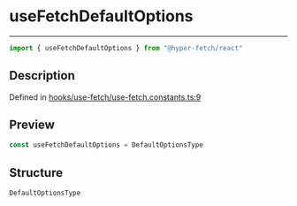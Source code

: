 

# useFetchDefaultOptions

<div class="api-docs__separator" data-reactroot="">

---

</div><div class="api-docs__import" data-reactroot="">

```ts
import { useFetchDefaultOptions } from "@hyper-fetch/react"
```

</div><div class="api-docs__section">

## Description

</div><div class="api-docs__description"><span class="api-docs__do-not-parse">



</span></div><p class="api-docs__definition">

Defined in [hooks/use-fetch/use-fetch.constants.ts:9](https://github.com/BetterTyped/hyper-fetch/blob/2ce105c7/packages/react/src/hooks/use-fetch/use-fetch.constants.ts#L9)

</p><div class="api-docs__section">

## Preview

</div><div class="api-docs__preview var">

```ts
const useFetchDefaultOptions = DefaultOptionsType
```

</div><div class="api-docs__section">

## Structure

</div><div class="api-docs__returns">

```ts
DefaultOptionsType
```

</div>